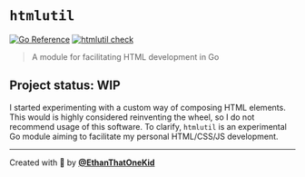 # `htmlutil`

[![Go Reference](https://pkg.go.dev/badge/github.com/ethanthatonekid/cases.svg)](https://pkg.go.dev/github.com/ethanthatonekid/cases)
[![htmlutil check](https://github.com/EthanThatOneKid/htmlutil/actions/workflows/htmlutil_check.yaml/badge.svg)](https://github.com/EthanThatOneKid/htmlutil_check/actions/workflows/htmlutil_check.yaml)

> A module for facilitating HTML development in Go

## Project status: WIP

I started experimenting with a custom way of composing HTML elements.
This would is highly considered reinventing the wheel, so I do not recommend usage of this software.
To clarify, `htmlutil` is an experimental Go module aiming to facilitate my personal HTML/CSS/JS development.

---

Created with 💖 by [**@EthanThatOneKid**](https://etok.codes/)
